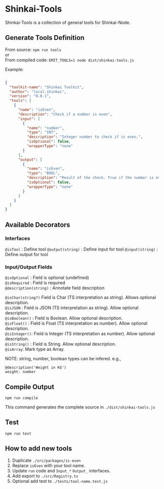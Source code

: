 # Shinkai-Tools

Shinkai-Tools is a collection of general tools for Shinkai-Node.

## Generate Tools Definition

From source: `npm run tools`  
or  
From compiled code: `EMIT_TOOLS=1 node dist/shinkai-tools.js`

Example:
```json

{
  "toolkit-name": "Shinkai Toolkit",
  "author": "local.shinkai",
  "version": "0.0.1",
  "tools": [
    {
      "name": "isEven",
      "description": "Check if a number is even",
      "input": [
        {
          "name": "number",
          "type": "INT",
          "description": "Integer number to check if is even.",
          "isOptional": false,
          "wrapperType": "none"
        }
      ],
      "output": [
        {
          "name": "isEven",
          "type": "BOOL",
          "description": "Result of the check. True if the number is even.",
          "isOptional": false,
          "wrapperType": "none"
        }
      ]
    }
  ]
}
```

## Available Decorators
### Interfaces
  `@isTool` : Define tool
  `@output(string)` : Define input for tool 
  `@input(string)` : Define output for tool

### Input/Output Fields
  `@isOptional` : Field is optional (undefined)  
  `@isRequired` : Field is required  
  `@description(string)` : Annotate field description    
 
  `@isChar(string?)` Field is Char (TS interpretation as string). Allows optional description.  
  `@isJSON` : Field is JSON (TS interpretation as string). Allow optional description.  
  `@isBoolean()` : Field is Boolean. Allow optional description.  
  `@isFloat()` : Field is Float (TS interpretation as number). Allow optional description.  
  `@isInteger()`: Field is Integer (TS interpretation as number). Allow optional description.  
  `@isString()` : Field is String. Allow optional description.  
  `@isArray`: Mark type as Array.  
  
NOTE: string, number, boolean types can be infered. e.g., 
```
@description('Weight in KG')
weight: number
```
## Compile Output
`npm run compile`

This command generates the complete source in `./dist/shinkai-tools.js`

## Test
`npm run test`

## How to add new tools
1. Duplicate `./src/packages/is-even`
2. Replace `isEven` with your tool name.
3. Update `run` code and `Input_*` `Output_` interfaces.
4. Add export to `./src/Registry.ts`
5. Optional add test to `./tests/tool-name.test.js`




